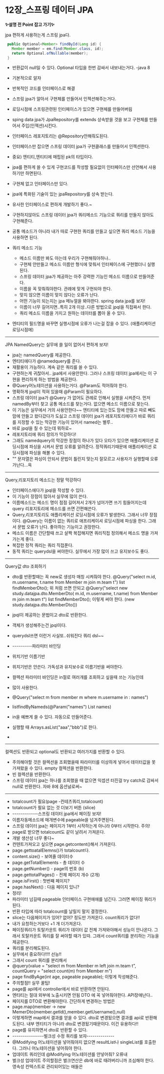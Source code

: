 # 12장_스프링 데이터 JPA

<b>✨설명 전 Point 잡고 가기✨</b> 

jpa 편하게 사용하는게 스프링 jpa다. 

```java
 public Optional<Member> findById(Long id) {
   Member member = em.find(Member.class, id);
   return Optional.ofNullable(member);
 }

```
- 반환값이 null일 수 있다. Optional 타입을 한번 감싸서 내보내는거다.
-java 8
- 기본적으로 알쟈
- 반복적인 코드를 인터페이스로 해결
- 스프링 jpa가 알아서 구현체를 만들어서 인젝션해주는거다.
- 로딩시점에 스프링관련된 인터페이스가 있으면 구현체를 만들어버림
- sping data jpa가 JpaRepository를 extends 상속받을 것을 보고 구현체를 만들어서 주입(인젝션)시킨다.
- 인터페이스 레포지토리는 @Repository안해줘도된다.
- 인터페이스만 잡으면 스프링 데이터 jpa가  구현클래스를 만들어서 인젝션한다.

- 중요) 엔티티,엔티티에 매핍된 pk의 타입이다.
- jpa를 편하게 쓸 수 있게 구현코드를 작성할 필요없이 인터페이스만 선언해서 사용하기만 하면된다.
- 구현체 없고 인터페이스만 있다.
- jpa에 특화된 기술이 있는 jpaRepository를 상속 받는다.
- 유사한 인터페이스로 편하게 개발하기 좋다.~
- 구현하지않아도 스프링 데이터 jpa가 쿼리메소드 기능으로 쿼리를 만들지 않아도 구현해준다.

- 공통 메소드가 아니라 내가 따로 구현한 쿼리를 만들고 싶으면 쿼리 메소드 기능을 사용하면 된다. 
- 쿼리 메소드 기능
  - 메소드 이름만 봐도 아는데 우리가 구현해줘야하나..
  - 구현체 안만들고 메소드 이름만 형식에 맞춰서 인터페이스에 구현했더니 실행된다.
  - 스프링 데이터 jpa가 제공하는 아주 강력한 기능인 메소드 이름으로 만들어준다.
  - 이름을 꼭 맞춰줘야한다. 관례에 맞게 구현되야 한다.
  - 맞지 않으면 이름이 맞지 않다는 오류가 난다.
  - 어떤 기능이 되는지는 jpa 메뉴얼을 봐야한다. spring data jpa를 보자!
  - 이름이 너무 길어지면..특히 2개 이상..다른 방법으로 jpql을 직접짜서 한다.
  - 쿼리 메소드 이름을 가지고 원하는 데이터를 뽑아 올 수 있다.
 
 - 엔티티의 필드명을 바꾸면 실행시점에 오류가 나는걸 잡을 수 있다. (애플리케이션 로딩시점에)

 - -----
 JPA NamedQuery는 실무에 쓸 일이 없어서 편하게 보쟈!
 - jpa는 namedQuery를 제공한다.
 - 엔티티에다가 @namedquery를 준다.
 - 재활용이 가능하다. 계속 같은 쿼리를 쓸 수 있다.
 - 구현하는게 귀찮아서.. jpa에서 사용안한다. 그러나 스프링 데이터 jpa에서는 이 구현을 편리하게 하는 방법을 제공한다.
 - @Query어노테이션을 사용하는거다.  @Param도 적어줘야 한다.
 - 명확하게 jpql이 적혀 있을때 @Param이 필요하다.
 - 스프링 데이터 jpa가 @Query 가 없어도 관례로 인해서 실행을 시켜준다. 먼저 namedBy부터 찾고 공통 메소드를 찾는거다. 없으면 메소드 이름으로 찾는다.
 - 이 기능은 실무에서 거의 사용안한다~~ 엔티티에 있는것도 맘에 안들고 따로 빼도 맘에 안들고 왔다갔다가 도싫고 스프링 데이터 jpa가 레포지토리에다가 바로 쿼리를 지정할 수 있는 막강한 기능이 있어서 named는 별루..
 - 바로 jpql을 칠 수 있는데 뭐하로~
 - 레포지토리에 쿼리 정의가 막강하다!
 - 그래도 namedquery의 막강한 장점이 하나가 있다 오타가 있으면 애플리케이션 로딩시점에 파싱을 시켜서 문법 오류를 알려준다. 정적쿼리기때문에 애플리케이션 로딩시점에 파싱을 해볼 수 있다.
 - "" 문자열은 파싱이 안되서 문법이 틀린지 맞는지 잘모르고 사용자가 실행할때 오류가난다...윽
 - ------------------------
 Query,리포지토리 메소드는 정말 막강하다
 - 인터페이스에다가 jpql을 작성할 수 있다.
 - 이 기능이 장점이 많아서 실무에 많이 쓴다.
 - 이름메소드는 메소드 명이 점점 길어져서 2개가 넘어가면 쓰기 힘들어지는데 query 리포지토리에 메소드를 쓰면 간편해쓴다.
 - Query,리포지토리도 애플리케이션 로딩시점에 오류가 발생한다. 그래서 너무 장점이다. @Query는 이름이 없는 쿼리로 애프리케이셔 로딩시점에 파싱을 한다. 그래서 문법 오류가 난다. 좋아하는 기능이고 권장한다.
 - 메소드 이름은 간단할때 쓰고 살짝 복잡해지면 쿼리직접 정의해서 메소드 명을 가져가는게 좋다.
 - 복잡한 정적 쿼리는 쿼리 직접푼다.
 - 동적 쿼리는 querydsl을 써야한다. 실무에서 가장 많이 쓰고 유지보수도 좋다.
    
----------------
Query값 dto 조회하기
- dto를 반환할때는 꼭 new로 생성자 매칭 시켜줘야 한다. 
  @Query("select m.id, m.username, t.name from Member m join m.team t")
  list<memberdto> findMemberDto();
위 처럼 쓰면 안되고
  @Query("select new study.datajpa.dto.MemberDto( m.id, m.username, t.name) from Member m join m.team t")
  list<memberdto> findMemberDto();
  이렇게 써야 한다. (new study.datajpa.dto.MemberDto())
- jpql이 제공하는 문법이고 dto로 반환한다.
- 객체가 생성해주는건 jpql이다.
- querydsl쓰면 이런거 사실또..쉬워진다 쿼리 dsl~~

- ----------파라미터 바인딩
- 위치기반 이름기반
- 위치기반은 안쓴다. 가독성과 유지보수로 이름기반을 써야한다.
- 컬렉션 파라미터 바인딩은 in절로 여러개를 조회하고 싶을때 쓰는 기능인데
- 많이 사용한다.
- @Query("select m from member m where m.username in : names")
- list<member>findByNameds(@Param("names") List<string> names)
- in을 예쁘게 쓸 수 있다. 자동으로 만들어준다.
- 실행할 때 Arrays.asList("aaa","bbb")로 한다.
- 
------------------
컬렉션도 반환되고 optional도 반환되고 여러가지를 반환할 수 있다. 
- 주의해야할 것은 컬렉션을 조회했을때 파라미터를 이상하게 넣어서 데이터값을 못가져왔을 수 있다. empty 컬렉션을 반환한다.
- 빈 컬렉션을 반환한다.
- 스프링 데이터 jpa는 하나를 조회했을 때 없으면 익셉션 터진걸 try catch로 감싸서 null로 반환한다. 자바 8에 옵션널로써~
- -----------------
- totalcount가 필요(page -컨테츠쿼리,totalcount)
- totalcount가 필요 없는 것 더보기 버튼 (slice)
- -------------스프링 데이터 jpa에서 페이징 보쟈!
- 이름자동메소드에 매개변수에 pageable을 넘겨주면된다.
- 스프링 데이터 jpa는 페이지가 1부터 시작하는게 아니라 0부터 시작한다. 주의!
- page로 받으면 totalcount도 같이 날려서 가져온다.
- 개발 생산성 너무 좋다~
- 컨텐트가져오고 싶으면 page.getcontent()해서 가져온다.
- page.gettoatalElemns()가 totalcount다.
- content.size() - 보여줄 데이터수
- page.getTotalElements - 총 데이터 수
- page.getNumber() - page의 번호 (b)
- page.gettotalPages() - 전체 페이지 개수 (2개)
- page.isFirst() : 첫번째 페이지?
- page.hasNext() : 다음 페이지 있니?
- 정리!
- 파라미터 넘길때 pageable 인터페이스 구현애애를 넘긴다. 그러면 페이징 쿼리가된다.
- 반환 타입에 따라 totalcount를 날릴지 말지 결정한다.
- slice는 다음페이지가 있어? 없어? 정도만 가져온다. count쿼리가 없다!!
- 내가 요청하는거보다 +1 개 더가져온다.
- 페이징쿼리가 토탈카운트 쿼리가 데이터 값 전체 가져와야해서 성능이 안나온다. 그래서 토탈카운트 쿼리를 잘 써야할 때가 있따. 그래서 count쿼리를 분리하는 기능을 제공한다.
- 쿼리를 분리해도된다.
- 실무에서 중요하다!!!! 선능!!
- 그래서 count 쿼리를 분리해서
- @query(value = "select m from Member m left join m.team t",
        countQuery = "select count(m) from Member m")
- page<Member> findByAge(int age, pageable pageable);
  이렇게 작성해준다. 
- 주의할점!! 실무 꿀팁!
- page를 api에서 controller에서 바로 반환하면 안된다.
- 엔티티는 절대 외부에 노출시키면 안됨 DTO 에 꼭 넣어줘야한다. API장애난다..
- 페이지를 DTO로 변환해야한다. 간단하게 변경하는 방법은
- page.map(member -> new MemerDto(member.getId(),member.getUsername(),null)
- 이렇게하면 map에서 결과를 얻을 수 있다. dto로 변경됬으면 결과를 api로 반환해도된다. 내부 엔티티가 아니라 dto로 변경됬기때문이다. 이건 유용하다!!
- page를 유지하면서 dto로 반환할 수 있다. 
- ----------------벌크성 수정 쿼리를 보쟈--------------
- @Modifying 어노테이션을 넣어줘야지 없으면 resultList나 singleList를 호출한다. 그러니 어노테이션을 넣어줘야 한다.
- 업데이트 쿼리인데 @Modifying 어노테이션를 안넣어줘? 오류내
- 벌크성 업데이트 주의할점은 벌크연산은 db에 바로 때려버리니까 조심해야 한다. 영속성 컨텍스트로 관리되어있는 애들은 

